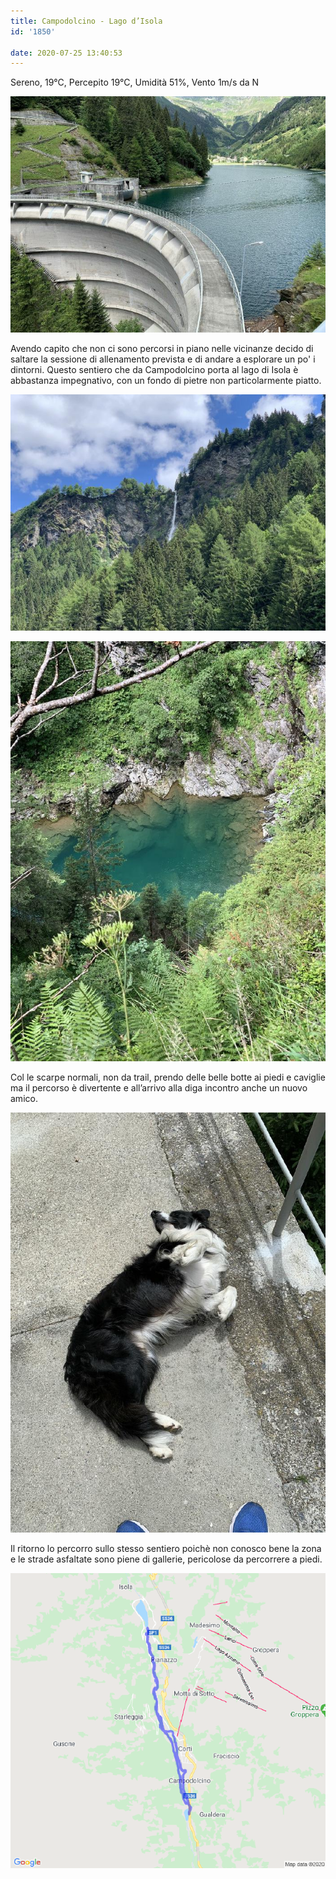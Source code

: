 ```yaml
---
title: Campodolcino - Lago d’Isola
id: '1850'

date: 2020-07-25 13:40:53
---
```


Sereno, 19°C, Percepito 19°C, Umidità 51%, Vento 1m/s da N

![image](/images/2021/08/IMG_2341.jpg)

Avendo capito che non ci sono percorsi in piano nelle vicinanze decido di saltare la sessione di allenamento prevista e di andare a esplorare un po' i dintorni. Questo sentiero che da Campodolcino porta al lago di Isola è abbastanza impegnativo, con un fondo di pietre non particolarmente piatto.

![image](/images/2021/08/IMG_2333.jpg)

![image](/images/2021/08/IMG_2337.jpg)

Col le scarpe normali, non da trail, prendo delle belle botte ai piedi e caviglie ma il percorso è divertente e all’arrivo alla diga incontro anche un nuovo amico.

![image](/images/2021/08/IMG_2346.jpg)

Il ritorno lo percorro sullo stesso sentiero poichè non conosco bene la zona e le strade asfaltate sono piene di gallerie, pericolose da percorrere a piedi.

![image](/images/2021/08/20200725-activity-map.png)
